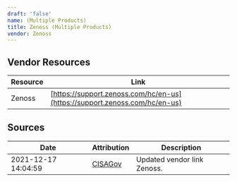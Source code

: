 ```yaml
---
draft: 'false'
name: (Multiple Products)
title: Zenoss (Multiple Products)
vendor: Zenoss
---
```


## Vendor Resources
| Resource | Link |
| --- | --- |
| Zenoss | [https://support.zenoss.com/hc/en-us](https://support.zenoss.com/hc/en-us) |



## Sources
| Date | Attribution | Description |
| --- | --- | --- |
| 2021-12-17 14:04:59 | [CISAGov](https://raw.githubusercontent.com/cisagov/log4j-affected-db/develop/README.md) | Updated vendor link Zenoss.  |
